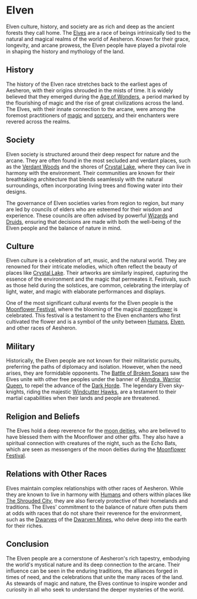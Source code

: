 # Elven

Elven culture, history, and society are as rich and deep as the ancient forests they call home. The [Elves](Elves.md) are a race of beings intrinsically tied to the natural and magical realms of the world of Aesheron. Known for their grace, longevity, and arcane prowess, the Elven people have played a pivotal role in shaping the history and mythology of the land.

## History

The history of the Elven race stretches back to the earliest ages of Aesheron, with their origins shrouded in the mists of time. It is widely believed that they emerged during the [Age of Wonders](Age%20of%20Wonders.md), a period marked by the flourishing of magic and the rise of great civilizations across the land. The Elves, with their innate connection to the arcane, were among the foremost practitioners of [magic](Magic.md) and [sorcery](Sorcery.md), and their enchanters were revered across the realms.

## Society

Elven society is structured around their deep respect for nature and the arcane. They are often found in the most secluded and verdant places, such as the [Verdant Woods](Verdant%20Woods.md) and the shores of [Crystal Lake](Crystal%20Lake.md), where they can live in harmony with the environment. Their communities are known for their breathtaking architecture that blends seamlessly with the natural surroundings, often incorporating living trees and flowing water into their designs.

The governance of Elven societies varies from region to region, but many are led by councils of elders who are esteemed for their wisdom and experience. These councils are often advised by powerful [Wizards](Wizards.md) and [Druids](Druids.md), ensuring that decisions are made with both the well-being of the Elven people and the balance of nature in mind.

## Culture

Elven culture is a celebration of art, music, and the natural world. They are renowned for their intricate melodies, which often reflect the beauty of places like [Crystal Lake](Crystal%20Lake.md). Their artworks are similarly inspired, capturing the essence of the environment and the magic that permeates it. Festivals, such as those held during the solstices, are common, celebrating the interplay of light, water, and magic with elaborate performances and displays.

One of the most significant cultural events for the Elven people is the [Moonflower Festival](Moonflower%20Festival.md), where the blooming of the magical [moonflower](Moonflower.md) is celebrated. This festival is a testament to the Elven enchanters who first cultivated the flower and is a symbol of the unity between [Humans](Humans.md), [Elven](Elven.md), and other races of Aesheron.

## Military

Historically, the Elven people are not known for their militaristic pursuits, preferring the paths of diplomacy and isolation. However, when the need arises, they are formidable opponents. The [Battle of Broken Spears](Battle%20of%20Broken%20Spears.md) saw the Elves unite with other free peoples under the banner of [Alyndra, Warrior Queen](Alyndra%2C%20Warrior%20Queen.md), to repel the advance of the [Dark Horde](Dark%20Horde.md). The legendary Elven sky-knights, riding the majestic [Windcutter Hawks](Windcutter%20Hawks.md), are a testament to their martial capabilities when their lands and people are threatened.

## Religion and Beliefs

The Elves hold a deep reverence for the [moon deities](Moon%20Deities.md), who are believed to have blessed them with the Moonflower and other gifts. They also have a spiritual connection with creatures of the night, such as the Echo Bats, which are seen as messengers of the moon deities during the [Moonflower Festival](Moonflower%20Festival.md).

## Relations with Other Races

Elves maintain complex relationships with other races of Aesheron. While they are known to live in harmony with [Humans](Humans.md) and others within places like [The Shrouded City](The%20Shrouded%20City.md), they are also fiercely protective of their homelands and traditions. The Elves' commitment to the balance of nature often puts them at odds with races that do not share their reverence for the environment, such as the [Dwarves](Dwarves.md) of the [Dwarven Mines](Dwarven%20Mines.md), who delve deep into the earth for their riches.

## Conclusion

The Elven people are a cornerstone of Aesheron's rich tapestry, embodying the world's mystical nature and its deep connection to the arcane. Their influence can be seen in the enduring traditions, the alliances forged in times of need, and the celebrations that unite the many races of the land. As stewards of magic and nature, the Elves continue to inspire wonder and curiosity in all who seek to understand the deeper mysteries of the world.